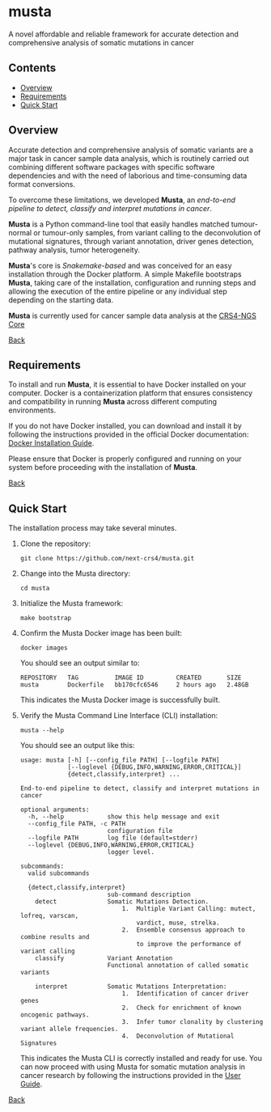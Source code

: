 # musta
A novel affordable and reliable framework for accurate detection and comprehensive analysis of somatic mutations in cancer

## Contents
- [Overview](#overview)
- [Requirements](#requirements)
- [Quick Start](#quick-start)

## Overview
Accurate detection and comprehensive analysis of somatic variants are a major task in cancer sample data analysis,
which is routinely carried out combining different software packages with specific software dependencies
and with the need of laborious and  time-consuming data format conversions.

To overcome these limitations, we developed **Musta**, an *end-to-end pipeline to detect, classify
and interpret mutations in cancer*.

**Musta** is a Python command-line tool that easily handles matched tumour-normal or tumour-only samples, from variant
calling to the deconvolution of mutational signatures, through variant annotation,
driver genes detection, pathway analysis, tumor heterogeneity.

**Musta**'s core is *Snakemake-based* and  was conceived for an easy installation through the Docker platform.
A simple Makefile bootstraps **Musta**,
taking care of the installation,
configuration and running steps and allowing the execution of the entire pipeline
or any individual step depending on the starting data.

**Musta**  is currently used for cancer sample data analysis at the [CRS4-NGS Core](https://www.crs4.it/next/)


[Back](#contents)

## Requirements
To install and run **Musta**, it is essential to have Docker installed on your computer.
Docker is a containerization platform that ensures consistency and compatibility in running **Musta**
across different computing environments.

If you do not have Docker installed,
you can download and install it by following the instructions provided in the official Docker documentation:
[Docker Installation Guide](https://docs.docker.com/engine/install).

Please ensure that Docker is properly configured and running on your system before proceeding with the installation of **Musta**.

[Back](#contents)

## Quick Start
The installation process may take several minutes.

1. Clone the repository:

    ```shell
    git clone https://github.com/next-crs4/musta.git
    ```

2. Change into the Musta directory:

    ```shell
    cd musta
    ```

3. Initialize the Musta framework:

    ```shell
    make bootstrap
    ```

4. Confirm the Musta Docker image has been built:

    ```shell
    docker images
    ```

    You should see an output similar to:

    ```text
    REPOSITORY   TAG          IMAGE ID         CREATED       SIZE
    musta        Dockerfile   bb170cfc6546     2 hours ago   2.48GB
    ```

    This indicates the Musta Docker image is successfully built.

5. Verify the Musta Command Line Interface (CLI) installation:

    ```shell
    musta --help
    ```

    You should see an output like this:

    ```text
    usage: musta [-h] [--config_file PATH] [--logfile PATH]
                 [--loglevel {DEBUG,INFO,WARNING,ERROR,CRITICAL}]
                 {detect,classify,interpret} ...

    End-to-end pipeline to detect, classify and interpret mutations in cancer

    optional arguments:
      -h, --help            show this help message and exit
      --config_file PATH, -c PATH
                            configuration file
      --logfile PATH        log file (default=stderr)
      --loglevel {DEBUG,INFO,WARNING,ERROR,CRITICAL}
                            logger level.

    subcommands:
      valid subcommands

      {detect,classify,interpret}
                            sub-command description
        detect              Somatic Mutations Detection.
                                1.  Multiple Variant Calling: mutect, lofreq, varscan, 
                                    vardict, muse, strelka.
                                2.  Ensemble consensus approach to combine results and 
                                    to improve the performance of variant calling
        classify            Variant Annotation
                            Functional annotation of called somatic variants 
                            
        interpret           Somatic Mutations Interpretation:
                                1.  Identification of cancer driver genes 
                                2.  Check for enrichment of known oncogenic pathways.
                                3.  Infer tumor clonality by clustering variant allele frequencies.
                                4.  Deconvolution of Mutational Signatures
    ```

    This indicates the Musta CLI is correctly installed and ready for use. You can now proceed with using Musta for somatic mutation analysis in cancer research by following the instructions provided in the [User Guide](https://next-crs4.github.io/mustapy/). 

[Back](#contents)


